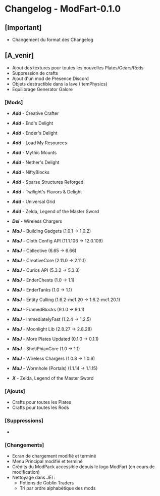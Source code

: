 # Changelog - ModFart-0.1.0

## [Important]

- Changement du format des Changelog

## [A_venir]

- Ajout des textures pour toutes les nouvelles Plates/Gears/Rods
- Suppression de crafts
- Ajout d'un mod de Presence Discord
- Objets destructible dans la lave (ItemPhysics)
- Equilibrage Generator Galore

### [Mods]

- **_Add_** - Creative Crafter
- **_Add_** - End's Delight
- **_Add_** - Ender's Delight
- **_Add_** - Load My Resources
- **_Add_** - Mythic Mounts
- **_Add_** - Nether's Delight
- **_Add_** - NiftyBlocks
- **_Add_** - Sparse Structures Reforged
- **_Add_** - Twilight's Flavors & Delight
- **_Add_** - Universal Grid
- **_Add_** - Zelda, Legend of the Master Sword

- **_Del_** - Wireless Chargers

- **_MaJ_** - Building Gadgets (1.0.1 -> 1.0.2)
- **_MaJ_** - Cloth Config API (11.1.106 -> 12.0.109)
- **_MaJ_** - Collective (6.65 -> 6.66)
- **_MaJ_** - CreativeCore (2.11.0 -> 2.11.1)
- **_MaJ_** - Curios API (5.3.2 -> 5.3.3)
- **_MaJ_** - EnderChests (1.0 -> 1.1)
- **_MaJ_** - EnderTanks (1.0 -> 1.1)
- **_MaJ_** - Entity Culling (1.6.2-mc1.20 -> 1.6.2-mc1.20.1)
- **_MaJ_** - FramedBlocks (9.1.0 -> 9.1.1)
- **_MaJ_** - ImmediatelyFast (1.2.4 -> 1.2.5)
- **_MaJ_** - Moonlight Lib (2.8.27 -> 2.8.28)
- **_MaJ_** - More Plates Updated (0.1.0 -> 0.1.1)
- **_MaJ_** - ShetiPhianCore (1.0 -> 1.1)
- **_MaJ_** - Wireless Chargers (1.0.8 -> 1.0.9)
- **_MaJ_** - Wormhole (Portals) (1.1.14 -> 1.1.15)

- **_X_** - Zelda, Legend of the Master Sword

### [Ajouts]

- Crafts pour toutes les Plates
- Crafts pour toutes les Rods

### [Suppressions]

-

### [Changements]

- Ecran de chargement modifié et terminé
- Menu Principal modifié et terminé
- Crédits du ModPack accessible depuis le logo ModFart (en cours de modification)
- Nettoyage dans JEI :
  - Potions de Goblin Traders
  - Tri par ordre alphabétique des mods

